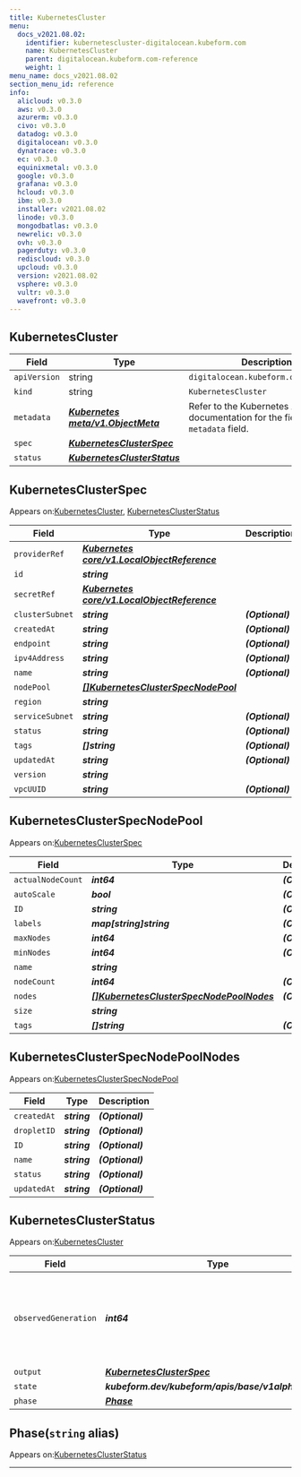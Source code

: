 ```yaml
---
title: KubernetesCluster
menu:
  docs_v2021.08.02:
    identifier: kubernetescluster-digitalocean.kubeform.com
    name: KubernetesCluster
    parent: digitalocean.kubeform.com-reference
    weight: 1
menu_name: docs_v2021.08.02
section_menu_id: reference
info:
  alicloud: v0.3.0
  aws: v0.3.0
  azurerm: v0.3.0
  civo: v0.3.0
  datadog: v0.3.0
  digitalocean: v0.3.0
  dynatrace: v0.3.0
  ec: v0.3.0
  equinixmetal: v0.3.0
  google: v0.3.0
  grafana: v0.3.0
  hcloud: v0.3.0
  ibm: v0.3.0
  installer: v2021.08.02
  linode: v0.3.0
  mongodbatlas: v0.3.0
  newrelic: v0.3.0
  ovh: v0.3.0
  pagerduty: v0.3.0
  rediscloud: v0.3.0
  upcloud: v0.3.0
  version: v2021.08.02
  vsphere: v0.3.0
  vultr: v0.3.0
  wavefront: v0.3.0
---
```


## KubernetesCluster
| Field | Type | Description |
| ------ | ----- | ----------- |
| `apiVersion` | string | `digitalocean.kubeform.com/v1alpha1` |
|    `kind` | string | `KubernetesCluster` |
| `metadata` | ***[Kubernetes meta/v1.ObjectMeta](https://v1-18.docs.kubernetes.io/docs/reference/generated/kubernetes-api/v1.18/#objectmeta-v1-meta)***|Refer to the Kubernetes API documentation for the fields of the `metadata` field.|
| `spec` | ***[KubernetesClusterSpec](#kubernetesclusterspec)***||
| `status` | ***[KubernetesClusterStatus](#kubernetesclusterstatus)***||
## KubernetesClusterSpec

Appears on:[KubernetesCluster](#kubernetescluster), [KubernetesClusterStatus](#kubernetesclusterstatus)

| Field | Type | Description |
| ------ | ----- | ----------- |
| `providerRef` | ***[Kubernetes core/v1.LocalObjectReference](https://v1-18.docs.kubernetes.io/docs/reference/generated/kubernetes-api/v1.18/#localobjectreference-v1-core)***||
| `id` | ***string***||
| `secretRef` | ***[Kubernetes core/v1.LocalObjectReference](https://v1-18.docs.kubernetes.io/docs/reference/generated/kubernetes-api/v1.18/#localobjectreference-v1-core)***||
| `clusterSubnet` | ***string***| ***(Optional)*** |
| `createdAt` | ***string***| ***(Optional)*** |
| `endpoint` | ***string***| ***(Optional)*** |
| `ipv4Address` | ***string***| ***(Optional)*** |
| `name` | ***string***| ***(Optional)*** |
| `nodePool` | ***[[]KubernetesClusterSpecNodePool](#kubernetesclusterspecnodepool)***||
| `region` | ***string***||
| `serviceSubnet` | ***string***| ***(Optional)*** |
| `status` | ***string***| ***(Optional)*** |
| `tags` | ***[]string***| ***(Optional)*** |
| `updatedAt` | ***string***| ***(Optional)*** |
| `version` | ***string***||
| `vpcUUID` | ***string***| ***(Optional)*** |
## KubernetesClusterSpecNodePool

Appears on:[KubernetesClusterSpec](#kubernetesclusterspec)

| Field | Type | Description |
| ------ | ----- | ----------- |
| `actualNodeCount` | ***int64***| ***(Optional)*** |
| `autoScale` | ***bool***| ***(Optional)*** |
| `ID` | ***string***| ***(Optional)*** |
| `labels` | ***map[string]string***| ***(Optional)*** |
| `maxNodes` | ***int64***| ***(Optional)*** |
| `minNodes` | ***int64***| ***(Optional)*** |
| `name` | ***string***||
| `nodeCount` | ***int64***| ***(Optional)*** |
| `nodes` | ***[[]KubernetesClusterSpecNodePoolNodes](#kubernetesclusterspecnodepoolnodes)***| ***(Optional)*** |
| `size` | ***string***||
| `tags` | ***[]string***| ***(Optional)*** |
## KubernetesClusterSpecNodePoolNodes

Appears on:[KubernetesClusterSpecNodePool](#kubernetesclusterspecnodepool)

| Field | Type | Description |
| ------ | ----- | ----------- |
| `createdAt` | ***string***| ***(Optional)*** |
| `dropletID` | ***string***| ***(Optional)*** |
| `ID` | ***string***| ***(Optional)*** |
| `name` | ***string***| ***(Optional)*** |
| `status` | ***string***| ***(Optional)*** |
| `updatedAt` | ***string***| ***(Optional)*** |
## KubernetesClusterStatus

Appears on:[KubernetesCluster](#kubernetescluster)

| Field | Type | Description |
| ------ | ----- | ----------- |
| `observedGeneration` | ***int64***| ***(Optional)*** Resource generation, which is updated on mutation by the API Server.|
| `output` | ***[KubernetesClusterSpec](#kubernetesclusterspec)***| ***(Optional)*** |
| `state` | ***kubeform.dev/kubeform/apis/base/v1alpha1.State***| ***(Optional)*** |
| `phase` | ***[Phase](#phase)***| ***(Optional)*** |
## Phase(`string` alias)

Appears on:[KubernetesClusterStatus](#kubernetesclusterstatus)

---
